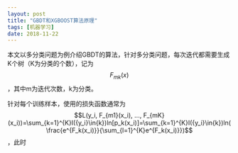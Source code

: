 ```yaml
---
layout: post
title: "GBDT和XGBOOST算法原理"
tags: [机器学习]
date: 2018-11-22
---
```


本文以多分类问题为例介绍GBDT的算法，针对多分类问题，每次迭代都需要生成K个树（K为分类的个数），记为$$F_{mk}(x)$$，其中m为迭代次数，k为分类。

针对每个训练样本，使用的损失函数通常为$$L(y_i, F_{m1}(x_i), ..., F_{mK}(x_i))=\sum_{k=1}^{K}I({y_i}\in{k})ln[p_k(x_i)]=\sum_{k=1}^{K}I({y_i}\in{k})ln(\frac{e^{F_k(x_i)}}{\sum_{l=1}^{K}e^{F_k(x_i)}})$$，此时
